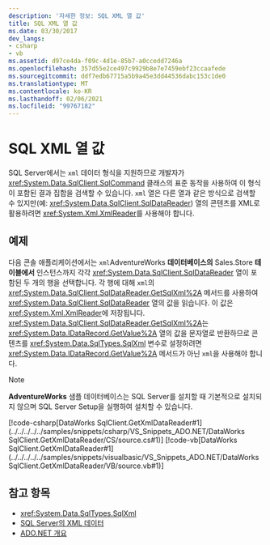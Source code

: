 ```yaml
---
description: '자세한 정보: SQL XML 열 값'
title: SQL XML 열 값
ms.date: 03/30/2017
dev_langs:
- csharp
- vb
ms.assetid: d97ce4da-f09c-4d1e-85b7-a0ccedd7246a
ms.openlocfilehash: 357d55e2ce497c9929b8e7e7459ebf23ccaafede
ms.sourcegitcommit: ddf7edb67715a5b9a45e3dd44536dabc153c1de0
ms.translationtype: MT
ms.contentlocale: ko-KR
ms.lasthandoff: 02/06/2021
ms.locfileid: "99767182"
---
```

# <a name="sql-xml-column-values"></a>SQL XML 열 값

SQL Server에서는 `xml` 데이터 형식을 지원하므로 개발자가 <xref:System.Data.SqlClient.SqlCommand> 클래스의 표준 동작을 사용하여 이 형식이 포함된 결과 집합을 검색할 수 있습니다. `xml` 열은 다른 열과 같은 방식으로 검색할 수 있지만(예: <xref:System.Data.SqlClient.SqlDataReader>) 열의 콘텐츠를 XML로 활용하려면 <xref:System.Xml.XmlReader>를 사용해야 합니다.  
  
## <a name="example"></a>예제  

 다음 콘솔 애플리케이션에서는 `xml`AdventureWorks **데이터베이스의** Sales.Store **테이블에서** 인스턴스까지 각각 <xref:System.Data.SqlClient.SqlDataReader> 열이 포함된 두 개의 행을 선택합니다. 각 행에 대해 `xml`의 <xref:System.Data.SqlClient.SqlDataReader.GetSqlXml%2A> 메서드를 사용하여 <xref:System.Data.SqlClient.SqlDataReader> 열의 값을 읽습니다. 이 값은 <xref:System.Xml.XmlReader>에 저장됩니다. <xref:System.Data.SqlClient.SqlDataReader.GetSqlXml%2A>는 <xref:System.Data.IDataRecord.GetValue%2A> 열의 값을 문자열로 반환하므로 콘텐츠를 <xref:System.Data.SqlTypes.SqlXml> 변수로 설정하려면 <xref:System.Data.IDataRecord.GetValue%2A> 메서드가 아닌 `xml`을 사용해야 합니다.  
  
> [!NOTE]
> **AdventureWorks** 샘플 데이터베이스는 SQL Server를 설치할 때 기본적으로 설치되지 않으며 SQL Server Setup을 실행하여 설치할 수 있습니다.  
  
 [!code-csharp[DataWorks SqlClient.GetXmlDataReader#1](../../../../../samples/snippets/csharp/VS_Snippets_ADO.NET/DataWorks SqlClient.GetXmlDataReader/CS/source.cs#1)]
 [!code-vb[DataWorks SqlClient.GetXmlDataReader#1](../../../../../samples/snippets/visualbasic/VS_Snippets_ADO.NET/DataWorks SqlClient.GetXmlDataReader/VB/source.vb#1)]  
  
## <a name="see-also"></a>참고 항목

- <xref:System.Data.SqlTypes.SqlXml>
- [SQL Server의 XML 데이터](xml-data-in-sql-server.md)
- [ADO.NET 개요](../ado-net-overview.md)
